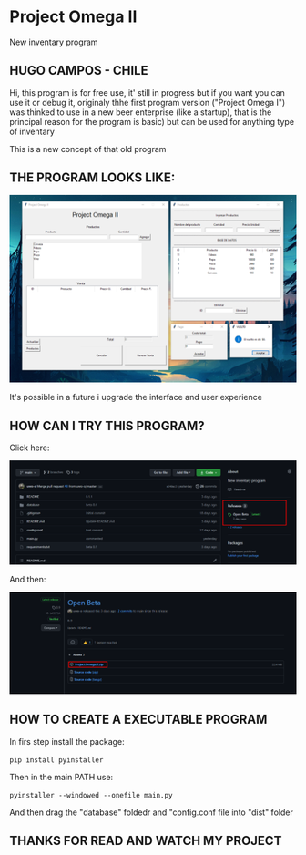 # Project Omega II
New inventary program

## HUGO CAMPOS - CHILE

Hi, this program is for free use, it' still in progress but if you want you can use it or debug it, originaly thhe first program version ("Project Omega I") was thinked to use in a new beer enterprise (like a startup), that is the principal reason for the program is basic) but can be used for anything type of inventary

This is a new concept of that old program

## THE PROGRAM LOOKS LIKE:

![image](README/Screenshot_1.png)

It's possible in a future i upgrade the interface and user experience

## HOW CAN I TRY THIS PROGRAM?

Click here:

![image](README/Screenshot_2.png)

And then:

![image](README/Screenshot_3.png)

## HOW TO CREATE A EXECUTABLE PROGRAM

In firs step install the package:

```pip install pyinstaller```

Then in the main PATH use:

```pyinstaller --windowed --onefile main.py```

And then drag the "database" foldedr and "config.conf file into "dist" folder

## THANKS FOR READ AND WATCH MY PROJECT
